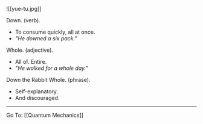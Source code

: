 
![[yue-tu.jpg]]

Down. (verb).
- To consume quickly, all at once.
- _"He downed a six pack."_

Whole. (adjective).
- All of. Entire.
- _"He walked for a whole day."_

Down the Rabbit Whole. (phrase).
- Self-explanatory.
- And discouraged.

---

Go To: [[Quantum Mechanics]]